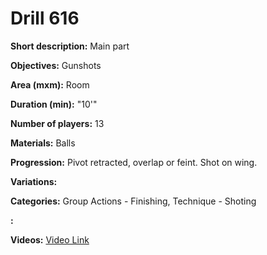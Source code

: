 # Drill 616

**Short description:**
Main part

**Objectives:**
Gunshots

**Area (mxm):**
Room

**Duration (min):**
"10'"

**Number of players:**
13

**Materials:**
Balls

**Progression:**
Pivot retracted, overlap or feint. Shot on wing.

**Variations:**


**Categories:**
Group Actions - Finishing, Technique - Shoting

**:**


**Videos:**
[Video Link](https://www.youtube.com/embed/f_gNHLYnhdQ)

